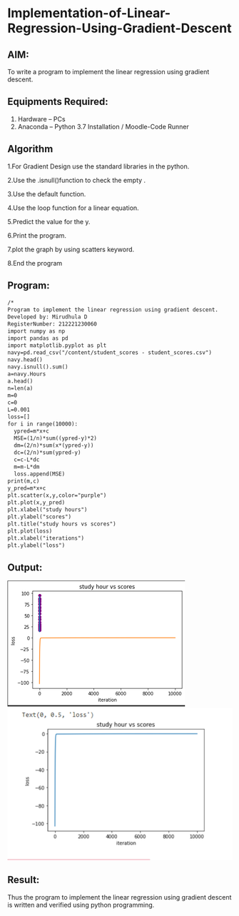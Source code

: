 # Implementation-of-Linear-Regression-Using-Gradient-Descent

## AIM:
To write a program to implement the linear regression using gradient descent.

## Equipments Required:
1. Hardware – PCs
2. Anaconda – Python 3.7 Installation / Moodle-Code Runner

## Algorithm
1.For Gradient Design use the standard libraries in the python.

2.Use the .isnull()function to check the empty .

3.Use the default function.

4.Use the loop function for a linear equation.

5.Predict the value for the y.

6.Print the program.

7.plot the graph by using scatters keyword.

8.End the program

## Program:
```
/*
Program to implement the linear regression using gradient descent.
Developed by: Mirudhula D
RegisterNumber: 212221230060
import numpy as np
import pandas as pd
import matplotlib.pyplot as plt
navy=pd.read_csv("/content/student_scores - student_scores.csv")
navy.head()
navy.isnull().sum()
a=navy.Hours
a.head()
n=len(a)
m=0
c=0
L=0.001
loss=[]
for i in range(10000):
  ypred=m*x+c
  MSE=(1/n)*sum((ypred-y)*2)
  dm=(2/n)*sum(x*(ypred-y))
  dc=(2/n)*sum(ypred-y)
  c=c-L*dc
  m=m-L*dm
  loss.append(MSE)
print(m,c)
y_pred=m*x+c
plt.scatter(x,y,color="purple")
plt.plot(x,y_pred)
plt.xlabel("study hours")
plt.ylabel("scores")
plt.title("study hours vs scores")
plt.plot(loss)
plt.xlabel("iterations")
plt.ylabel("loss")
```
## Output:
![output](simplelin1.png)
![output](simplelin2.png)


## Result:
Thus the program to implement the linear regression using gradient descent is written and verified using python programming.
